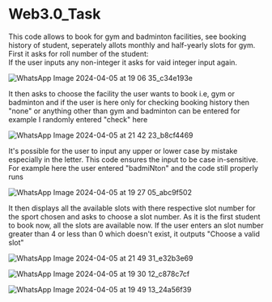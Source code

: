 # Web3.0_Task
This code allows to book for gym and badminton facilities, see booking history of student, seperately allots monthly and half-yearly slots for gym.<br>
First it asks for roll number of the student:<br>
If the user inputs any non-integer it asks for vaid integer input again.<br>

![WhatsApp Image 2024-04-05 at 19 06 35_c34e193e](https://github.com/koushiksoma66/Web3.0_Task/assets/166048906/8e654789-9b03-47bf-9643-4b4d0074fd93)

It then asks to choose the facility the user wants to book i.e, gym or badminton and if the user is here only for checking booking history then "none" or anything other than gym and badminton can be entered for example I randomly entered "check" here<br>

![WhatsApp Image 2024-04-05 at 21 42 23_b8cf4469](https://github.com/koushiksoma66/Web3.0_Task/assets/166048906/3d56eef4-a18f-4d4f-8d21-45fda692606c)

It's possible for the user to input any upper or lower case by mistake especially in the letter. This code ensures the input to be case in-sensitive. For example here the user entered "badmiNton" and the code still properly runs<br>

![WhatsApp Image 2024-04-05 at 19 27 05_abc9f502](https://github.com/koushiksoma66/Web3.0_Task/assets/166048906/67547a38-1568-4cd3-812d-0e07d761a73b)

It then displays all the available slots with there respective slot number for the sport chosen and asks to choose a slot number. As it is the first student to book now, all the slots are available now. If the user enters an slot number greater than 4 or less than 0 which doesn't exist, it outputs "Choose a valid slot"<br>

![WhatsApp Image 2024-04-05 at 21 49 31_e32b3e69](https://github.com/koushiksoma66/Web3.0_Task/assets/166048906/27380716-2a63-40a8-848e-986865359984)

![WhatsApp Image 2024-04-05 at 19 30 12_c878c7cf](https://github.com/koushiksoma66/Web3.0_Task/assets/166048906/7f20630b-4c7f-489e-a696-67290eee3ee0)

![WhatsApp Image 2024-04-05 at 19 49 13_24a56f39](https://github.com/koushiksoma66/Web3.0_Task/assets/166048906/dff69a89-e6af-49e7-9a1a-18a473f370d1)


